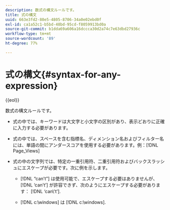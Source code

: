 ```yaml
---
description: 数式の構文ルールです。
title: 式の構文
uuid: 663e3fd2-80e5-4805-8706-34a0e02ebd0f
exl-id: ca1a52c1-b5bd-48bd-95cd-f8059913bd0a
source-git-commit: b1dda69a606a16dccca30d2a74c7e63dbd27936c
workflow-type: tm+mt
source-wordcount: '89'
ht-degree: 77%

---
```


# 式の構文{#syntax-for-any-expression}

{{eol}}

数式の構文ルールです。

* 式の中では、キーワードは大文字と小文字の区別があり、表示どおりに正確に入力する必要があります。
* 式の中では、スペースを含む指標名、ディメンション名およびフィルター名には、単語の間にアンダースコアを使用する必要があります。例：[!DNL Page_Views]
* 式の中の文字列では、特定の一重引用符、二重引用符およびバックスラッシュにエスケープが必要です。次に例を示します。

   * [!DNL “can’t”] は使用可能で、エスケープする必要はありませんが、 [!DNL ‘can’t’] が許容できず、次のようにエスケープする必要があります： [!DNL ‘can\’t’].

   * [!DNL c:\windows] は [!DNL c:\\windows].

